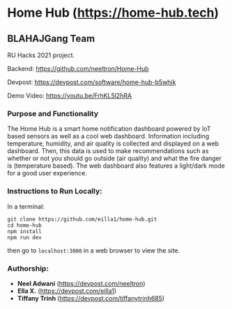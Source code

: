 # Home Hub (https://home-hub.tech)

## BLAHAJGang Team

RU Hacks 2021 project.

Backend: https://github.com/neeltron/Home-Hub

Devpost: https://devpost.com/software/home-hub-b5whik 

Demo Video: https://youtu.be/FrhKL5l2hRA

### Purpose and Functionality
The Home Hub is a smart home notification dashboard powered by IoT based sensors as well as a cool web dashboard. Information including temperature, humidity, and air quality is collected and displayed on a web dashboard. Then, this data is used to make recommendations such as whether or not you should go outside (air quality) and what the fire danger is (temperature based). The web dashboard also features a light/dark mode for a good user experience.


### Instructions to Run Locally:
In a terminal:
```
git clone https://github.com/eilla1/home-hub.git
cd home-hub
npm install
npm run dev
```
then go to ```localhost:3000``` in a web browser to view the site. 

### Authorship:
* **Neel Adwani** (https://devpost.com/neeltron)
* **Ella X.** (https://devpost.com/eilla1)
* **Tiffany Trinh** (https://devpost.com/tiffanytrinh685)
